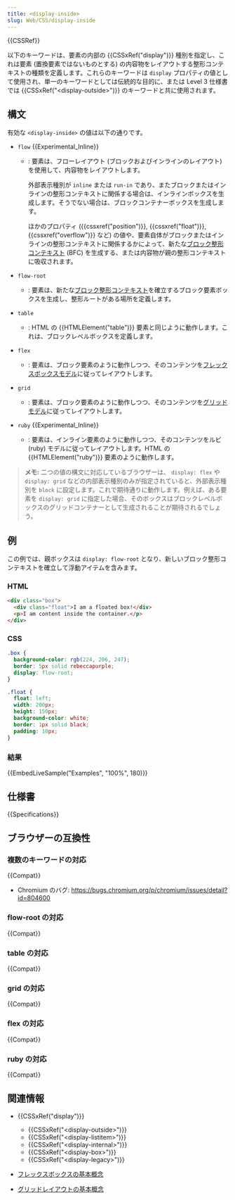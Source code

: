 ```yaml
---
title: <display-inside>
slug: Web/CSS/display-inside
---
```


{{CSSRef}}

以下のキーワードは、要素の内部の {{CSSxRef("display")}} 種別を指定し、これは要素 (置換要素ではないものとする) の内容物をレイアウトする整形コンテキストの種類を定義します。これらのキーワードは `display` プロパティの値として使用され、単一のキーワードとしては伝統的な目的に、または Level 3 仕様書では {{CSSxRef("&lt;display-outside&gt;")}} のキーワードと共に使用されます。

## 構文

有効な `<display-inside>` の値は以下の通りです。

- `flow` {{Experimental_Inline}}

  - : 要素は、フローレイアウト (ブロックおよびインラインのレイアウト) を使用して、内容物をレイアウトします。

    外部表示種別が `inline` または `run-in` であり、またブロックまたはインラインの整形コンテキストに関係する場合は、インラインボックスを生成します。そうでない場合は、ブロックコンテナーボックスを生成します。

    ほかのプロパティ ({{cssxref("position")}}, {{cssxref("float")}}, {{cssxref("overflow")}} など) の値や、要素自体がブロックまたはインラインの整形コンテキストに関係するかによって、新たな[ブロック整形コンテキスト](/ja/docs/Web/Guide/CSS/Block_formatting_context) (BFC) を生成する、または内容物が親の整形コンテキストに吸収されます。

- `flow-root`
  - : 要素は、新たな[ブロック整形コンテキスト](/ja/docs/Web/Guide/CSS/Block_formatting_context)を確立するブロック要素ボックスを生成し、整形ルートがある場所を定義します。
- `table`
  - : HTML の {{HTMLElement("table")}} 要素と同じように動作します。これは、ブロックレベルボックスを定義します。
- `flex`
  - : 要素は、ブロック要素のように動作しつつ、そのコンテンツを[フレックスボックスモデル](/ja/docs/Web/CSS/CSS_Flexible_Box_Layout)に従ってレイアウトします。
- `grid`
  - : 要素は、ブロック要素のように動作しつつ、そのコンテンツを[グリッドモデル](/ja/docs/Web/CSS/CSS_Grid_Layout/Basic_Concepts_of_Grid_Layout)に従ってレイアウトします。
- `ruby` {{Experimental_Inline}}
  - : 要素は、インライン要素のように動作しつつ、そのコンテンツをルビ (ruby) モデルに従ってレイアウトします。HTML の {{HTMLElement("ruby")}} 要素のように動作します。

> **メモ:** 二つの値の構文に対応しているブラウザーは、 `display: flex` や `display: grid` などの内部表示種別のみが指定されていると、外部表示種別を `block` に設定します。これで期待通りに動作します。例えば、ある要素を `display: grid` に指定した場合、そのボックスはブロックレベルボックスのグリッドコンテナーとして生成されることが期待されるでしょう。

<h2 id="Examples">例</h2>

この例では、親ボックスは `display: flow-root` となり、新しいブロック整形コンテキストを確立して浮動アイテムを含みます。

### HTML

```html
<div class="box">
  <div class="float">I am a floated box!</div>
  <p>I am content inside the container.</p>
</div>
```

### CSS

```css
.box {
  background-color: rgb(224, 206, 247);
  border: 5px solid rebeccapurple;
  display: flow-root;
}

.float {
  float: left;
  width: 200px;
  height: 150px;
  background-color: white;
  border: 1px solid black;
  padding: 10px;
}
```

### 結果

{{EmbedLiveSample("Examples", "100%", 180)}}

## 仕様書

{{Specifications}}

## ブラウザーの互換性

### 複数のキーワードの対応

{{Compat}}

- Chromium のバグ: <https://bugs.chromium.org/p/chromium/issues/detail?id=804600>

### flow-root の対応

{{Compat}}

### table の対応

{{Compat}}

### grid の対応

{{Compat}}

### flex の対応

{{Compat}}

### ruby の対応

{{Compat}}

## 関連情報

- {{CSSxRef("display")}}

  - {{CSSxRef("&lt;display-outside&gt;")}}
  - {{CSSxRef("&lt;display-listitem&gt;")}}
  - {{CSSxRef("&lt;display-internal&gt;")}}
  - {{CSSxRef("&lt;display-box&gt;")}}
  - {{CSSxRef("&lt;display-legacy&gt;")}}

- [フレックスボックスの基本概念](/ja/docs/Web/CSS/CSS_Flexible_Box_Layout/Basic_Concepts_of_Flexbox)
- [グリッドレイアウトの基本概念](/ja/docs/Web/CSS/CSS_Grid_Layout/Basic_Concepts_of_Grid_Layout)
